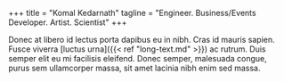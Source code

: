 +++
title = "Komal Kedarnath"
tagline = "Engineer. Business/Events Developer. Artist. Scientist"
+++

Donec at libero id lectus porta dapibus eu in nibh. Cras id mauris sapien. Fusce viverra [luctus urna]({{< ref "long-text.md" >}}) ac rutrum. Duis semper elit eu mi facilisis eleifend. Donec semper, malesuada congue, purus sem ullamcorper massa, sit amet lacinia nibh enim sed massa.

